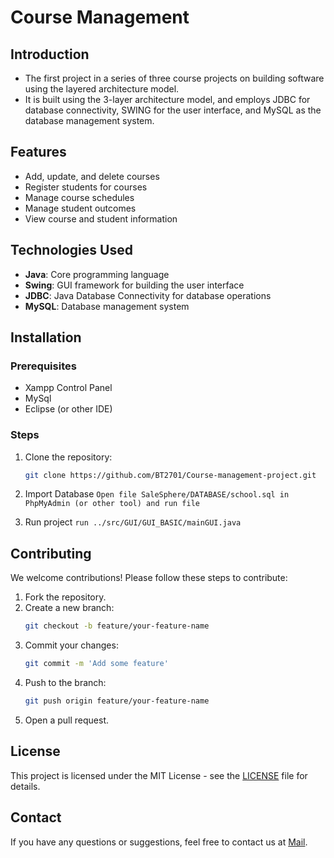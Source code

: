 # Course Management

## Introduction
- The first project in a series of three course projects on building software using the layered architecture model.
- It is built using the 3-layer architecture model, and employs JDBC for database connectivity, SWING for the user interface, and MySQL as the database management system.

## Features
- Add, update, and delete courses
- Register students for courses
- Manage course schedules
- Manage student outcomes
- View course and student information
## Technologies Used
- **Java**: Core programming language
- **Swing**: GUI framework for building the user interface
- **JDBC**: Java Database Connectivity for database operations
- **MySQL**: Database management system

## Installation
### Prerequisites
- Xampp Control Panel
- MySql
- Eclipse (or other IDE)

### Steps 

1. Clone the repository:
    ```sh
    git clone https://github.com/BT2701/Course-management-project.git
    ```
2. Import Database
   `Open file SaleSphere/DATABASE/school.sql in PhpMyAdmin (or other tool) and run file`

3. Run project
    `run ../src/GUI/GUI_BASIC/mainGUI.java`


## Contributing
We welcome contributions! Please follow these steps to contribute:
1. Fork the repository.
2. Create a new branch:
    ```sh
    git checkout -b feature/your-feature-name
    ```
3. Commit your changes:
    ```sh
    git commit -m 'Add some feature'
    ```
4. Push to the branch:
    ```sh
    git push origin feature/your-feature-name
    ```
5. Open a pull request.

## License
This project is licensed under the MIT License - see the [LICENSE](./LICENSE) file for details.

## Contact
If you have any questions or suggestions, feel free to contact us at [Mail](mailto:dttruonga8tqtpy@gmail.com).
